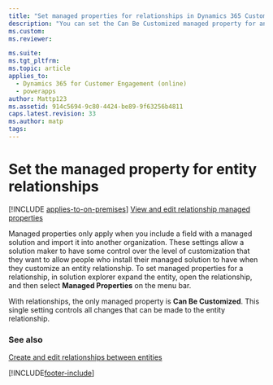 ```yaml
---
title: "Set managed properties for relationships in Dynamics 365 Customer Engagement (on-premises)"
description: "You can set the Can Be Customized managed property for an entity relationship to control all changes that can be made to the relationship."
ms.custom: 
ms.reviewer: 

ms.suite: 
ms.tgt_pltfrm: 
ms.topic: article
applies_to: 
  - Dynamics 365 for Customer Engagement (online)
  - powerapps
author: Mattp123
ms.assetid: 914c5694-9c80-4424-be89-9f63256b4811
caps.latest.revision: 33
ms.author: matp
tags: 
---
```

# Set the managed property for entity relationships

[!INCLUDE [applies-to-on-premises](../includes/applies-to-on-premises.md)] [View and edit relationship managed properties](/power-platform/alm/managed-properties-alm#view-and-edit-relationship-managed-properties)

<a name="BKMK_ManagedProperties"></a>   

 Managed properties only apply when you include a field with a managed solution and import it into another organization. These settings allow a solution maker to have some control over the level of customization that they want to allow people who install their managed solution to have when they customize an entity relationship. To set managed properties for a relationship, in solution explorer expand the entity, open the relationship, and then select  **Managed Properties** on the menu bar.  
  
 With relationships, the only managed property is **Can Be Customized**. This single setting controls all changes that can be made to the entity relationship.  
  
### See also

[Create and edit relationships between entities](create-edit-entity-relationships.md)

[!INCLUDE[footer-include](../../../includes/footer-banner.md)]
